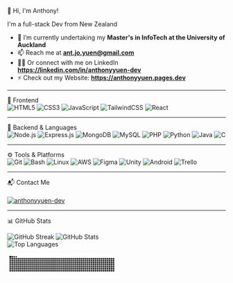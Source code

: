 👋 Hi, I'm Anthony!

I'm a full-stack Dev from New Zealand

- 🌱 I’m currently undertaking my **Master's in InfoTech at the University of Auckland**  
- 📫 Reach me at **ant.jo.yuen@gmail.com**
- 🙋‍♂️ Or connect with me on LinkedIn **https://linkedin.com/in/anthonyyuen-dev** 
- ⚡ Check out my Website: **https://anthonyyuen.pages.dev**  

---

🎨 Frontend  
![HTML5](https://img.shields.io/badge/HTML5-E34F26?style=for-the-badge&logo=html5&logoColor=white) ![CSS3](https://img.shields.io/badge/CSS3-1572B6?style=for-the-badge&logo=css3&logoColor=white) ![JavaScript](https://img.shields.io/badge/JavaScript-F7DF1E?style=for-the-badge&logo=javascript&logoColor=black) ![TailwindCSS](https://img.shields.io/badge/TailwindCSS-06B6D4?style=for-the-badge&logo=tailwindcss&logoColor=white) ![React](https://img.shields.io/badge/React-20232A?style=for-the-badge&logo=react&logoColor=61DAFB)

---

🔧 Backend & Languages  
![Node.js](https://img.shields.io/badge/Node.js-339933?style=for-the-badge&logo=nodedotjs&logoColor=white) ![Express.js](https://img.shields.io/badge/Express.js-000000?style=for-the-badge&logo=express&logoColor=white) ![MongoDB](https://img.shields.io/badge/MongoDB-4EA94B?style=for-the-badge&logo=mongodb&logoColor=white) ![MySQL](https://img.shields.io/badge/MySQL-4479A1?style=for-the-badge&logo=mysql&logoColor=white) ![PHP](https://img.shields.io/badge/PHP-777BB4?style=for-the-badge&logo=php&logoColor=white) ![Python](https://img.shields.io/badge/Python-3776AB?style=for-the-badge&logo=python&logoColor=white) ![Java](https://img.shields.io/badge/Java-007396?style=for-the-badge&logo=java&logoColor=white) ![C](https://img.shields.io/badge/C-00599C?style=for-the-badge&logo=c&logoColor=white)

---

⚙️ Tools & Platforms  
![Git](https://img.shields.io/badge/Git-F05032?style=for-the-badge&logo=git&logoColor=white) ![Bash](https://img.shields.io/badge/Bash-4EAA25?style=for-the-badge&logo=gnubash&logoColor=white) ![Linux](https://img.shields.io/badge/Linux-FCC624?style=for-the-badge&logo=linux&logoColor=black) ![AWS](https://img.shields.io/badge/AWS-FF9900?style=for-the-badge&logo=amazonaws&logoColor=white) ![Figma](https://img.shields.io/badge/Figma-F24E1E?style=for-the-badge&logo=figma&logoColor=white) ![Unity](https://img.shields.io/badge/Unity-000000?style=for-the-badge&logo=unity&logoColor=white) ![Android](https://img.shields.io/badge/Android-3DDC84?style=for-the-badge&logo=android&logoColor=white) ![Trello](https://img.shields.io/badge/Trello-0052CC?style=for-the-badge&logo=trello&logoColor=white)

---

📬 Contact Me  
<a href="https://linkedin.com/in/anthonyyuen-dev" target="blank">  
  <img align="center" src="https://raw.githubusercontent.com/rahuldkjain/github-profile-readme-generator/master/src/images/icons/Social/linked-in-alt.svg" alt="anthonyyuen-dev" height="30" width="40" />  
</a>

---

📊 GitHub Stats  

![GitHub Streak](https://github-readme-streak-stats.herokuapp.com/?user=an1honyy&theme=transparent) ![GitHub Stats](https://github-readme-stats.vercel.app/api?username=an1honyy&show_icons=true&locale=en&theme=transparent)  
![Top Languages](https://github-readme-stats.vercel.app/api/top-langs?username=an1honyy&show_icons=true&locale=en&layout=compact&theme=transparent) 

<picture>
  <source media="(prefers-color-scheme: dark)" srcset="https://raw.githubusercontent.com/An1honyY/An1honyY/output/github-contribution-grid-snake-dark.svg" />
  <source media="(prefers-color-scheme: light)" srcset="https://raw.githubusercontent.com/An1honyY/An1honyY/output/github-contribution-grid-snake.svg" />
  <img alt="github-snake" src="https://raw.githubusercontent.com/An1honyY/An1honyY/output/github-contribution-grid-snake.svg" width="50%" />
</picture>
<!-- ![Snake animation](https://github.com/An1honyY/An1honyY/blob/output/github-contribution-grid-snake.svg) -->
